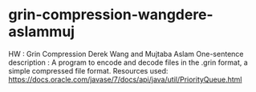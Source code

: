 # grin-compression-wangdere-aslammuj
HW : Grin Compression
Derek Wang and Mujtaba Aslam
One-sentence description : A program to encode and decode files in the .grin format, a simple compressed file format.
Resources used: https://docs.oracle.com/javase/7/docs/api/java/util/PriorityQueue.html